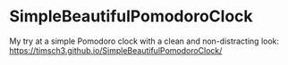 # SimpleBeautifulPomodoroClock
My try at a simple Pomodoro clock with a clean and non-distracting look: https://timsch3.github.io/SimpleBeautifulPomodoroClock/
